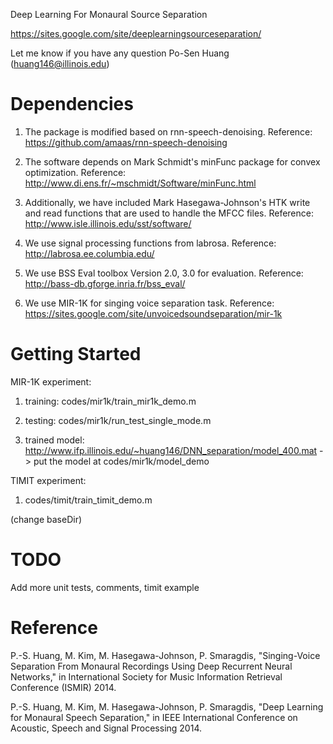Deep Learning For Monaural Source Separation

https://sites.google.com/site/deeplearningsourceseparation/

Let me know if you have any question
Po-Sen Huang (huang146@illinois.edu)

Dependencies
====================
1. The package is modified based on rnn-speech-denoising.
Reference: https://github.com/amaas/rnn-speech-denoising

2. The software depends on Mark Schmidt's minFunc package for convex optimization.
Reference: http://www.di.ens.fr/~mschmidt/Software/minFunc.html

3. Additionally, we have included Mark Hasegawa-Johnson's HTK write and read functions
that are used to handle the MFCC files.
Reference: http://www.isle.illinois.edu/sst/software/

4. We use signal processing functions from labrosa.
Reference: http://labrosa.ee.columbia.edu/

5. We use BSS Eval toolbox Version 2.0, 3.0 for evaluation.
Reference: http://bass-db.gforge.inria.fr/bss_eval/

6. We use MIR-1K for singing voice separation task.
Reference: https://sites.google.com/site/unvoicedsoundseparation/mir-1k


Getting Started
====================
MIR-1K experiment:

1. training: codes/mir1k/train_mir1k_demo.m
 
2. testing: codes/mir1k/run_test_single_mode.m

3. trained model: 
http://www.ifp.illinois.edu/~huang146/DNN_separation/model_400.mat
-> put the model at codes/mir1k/model_demo

TIMIT experiment:

1. codes/timit/train_timit_demo.m

(change baseDir)

TODO
====================
Add more unit tests, comments, timit example



Reference
====================
P.-S. Huang, M. Kim, M. Hasegawa-Johnson, P. Smaragdis, "Singing-Voice Separation From Monaural Recordings Using Deep Recurrent Neural Networks," in International Society for Music Information Retrieval Conference (ISMIR) 2014.

P.-S. Huang, M. Kim, M. Hasegawa-Johnson, P. Smaragdis, "Deep Learning for Monaural Speech Separation," in IEEE International Conference on Acoustic, Speech and Signal Processing 2014.
